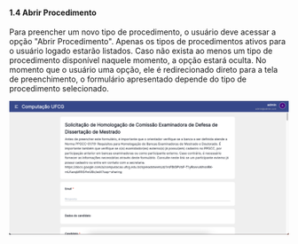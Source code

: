#### 1.4 Abrir Procedimento

Para preencher um novo tipo de procedimento, o usuário deve acessar a opção "Abrir Procedimento". Apenas os tipos de procedimentos ativos para o usuário logado estarão listados. Caso não exista ao menos um tipo de procedimento disponível naquele momento, a opção estará oculta. No momento que o usuário uma opção, ele é redirecionado direto para a tela de preenchimento, o formulário apresentado depende do tipo de procedimento selecionado.

![abrir procedimento image](/screenshots/abrir-procedimento.png)
